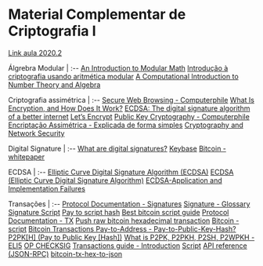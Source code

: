 # Material Complementar de Criptografia I

[Link aula 2020.2](https://web.microsoftstream.com/video/2297a259-e959-4b5b-94fd-ca7d1deff0b7)

Álgrebra Modular |
:--
[An Introduction to Modular Math](https://www.khanacademy.org/computing/computer-science/cryptography/modarithmetic/e/modulo-operator)
[Introdução à criptografia usando aritmética modular](https://click.linksynergy.com/deeplink?id=PtFMiHYfEVk&mid=40328&murl=https%3A%2F%2Fwww.coursera.org%2Flearn%2Fwhat-is-a-proof)
[A Computational Introduction to Number Theory and Algebra](https://www.shoup.net/ntb/ntb-v2.pdf)

Criptografia assimétrica |
:--
[Secure Web Browsing - Computerphile](https://www.youtube.com/watch?v=E_wX40fQwEA)
[What Is Encryption, and How Does It Work?](https://www.howtogeek.com/howto/33949/htg-explains-what-is-encryption-and-how-does-it-work/)
[ECDSA: The digital signature algorithm of a better internet](https://blog.cloudflare.com/ecdsa-the-digital-signature-algorithm-of-a-better-internet/)
[Let’s Encrypt](https://letsencrypt.org/how-it-works/)
[Public Key Cryptography - Computerphile](https://www.youtube.com/watch?v=GSIDS_lvRv4)
[Encriptação Assimétrica - Explicada de forma simples](https://www.youtube.com/watch?v=AQDCe585Lnc)
[Cryptography and Network Security](http://www.inf.ufsc.br/~bosco.sobral/ensino/ine5680/material-cripto-seg/2014-1/Stallings/Stallings_Cryptography_and_Network_Security.pdf)

Digital Signature |
:--
[What are digital signatures?](https://www.docusign.com/how-it-works/electronic-signature/digital-signature/digital-signature-faq)
[Keybase](https://keybase.io/)
[Bitcoin - whitepaper](https://bitcoin.org/bitcoin.pdf)

ECDSA |
:--
[Elliptic Curve Digital Signature Algorithm (ECDSA)](https://doubleoctopus.com/security-wiki/encryption-and-cryptography/elliptic-curve-digital-signature-algorithm/)
[ECDSA (Elliptic Curve Digital Signature Algorithm)](http://www.inf.ufsc.br/~bosco/ensino/ine5630/material-cripto-seg/crpt_trabalho_ecdsa.pdf)
[ECDSA-Application and Implementation Failures](https://pdfs.semanticscholar.org/a7c7/97dab90b439b0d436ee8807db4e9207cff32.pdf)

Transações |
:--
[Protocol Documentation - Signatures](https://en.bitcoin.it/wiki/Protocol_documentation#Signatures)
[Signature - Glossary](https://bitcoin.org/en/glossary/signature)
[Signature Script](https://bitcoin.org/en/glossary/signature-script)
[Pay to script hash](https://en.bitcoin.it/wiki/Pay_to_script_hash)
[Best bitcoin script guide](https://blockgeeks.com/guides/best-bitcoin-script-guide/)
[Protocol Documentation - TX](https://en.bitcoin.it/wiki/Protocol_documentation#tx)
[Push raw bitcoin hexadecimal transaction](https://live.blockcypher.com/btc/pushtx/)
[Bitcoin - script](https://github.com/bitcoin/bitcoin/blob/master/src/test/data/script_tests.json)
[Bitcoin Transactions Pay-to-Address - Pay-to-Public-Key-Hash?](https://www.cryptocompare.com/wallets/guides/bitcoin-transactions-pay-to-address-pay-to-public-key-hash/)
[P2PK[H] (Pay to Public Key [Hash])](https://programmingblockchain.gitbook.io/programmingblockchain/other_types_of_ownership/p2pk-h-_pay_to_public_key_-hash)
[What is P2PK, P2PKH, P2SH, P2WPKH - ELI5](https://bitcoin.stackexchange.com/questions/64733/what-is-p2pk-p2pkh-p2sh-p2wpkh-eli5)
[OP CHECKSIG](https://en.bitcoin.it/wiki/OP_CHECKSIG)
[Transactions guide - Introduction](https://bitcoin.org/en/transactions-guide#introduction)
[Script](https://en.bitcoin.it/wiki/Script)
[API reference (JSON-RPC)](https://en.bitcoin.it/wiki/API_reference_%28JSON-RPC%29)
[bitcoin-tx-hex-to-json](https://github.com/blockai-unofficial/bitcoin-tx-hex-to-json)
